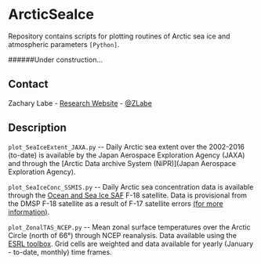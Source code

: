 # ArcticSeaIce
Repository contains scripts for plotting routines of Arctic sea ice and atmospheric parameters ```[Python]```.

######Under construction...

## Contact
Zachary Labe - [Research Website](http://sites.uci.edu/zlabe/) - [@ZLabe](https://twitter.com/ZLabe)

## Description

`plot_SeaIceExtent_JAXA.py` --
Daily Arctic sea extent over the 2002-2016 (to-date) is available by the Japan Aerospace Exploration Agency (JAXA) and through the [Arctic Data archive System (NiPR)](Japan Aerospace Exploration Agency).

`plot_SeaIceConc_SSMIS.py` --
Daily Arctic sea concentration data is available through the [Ocean and Sea Ice SAF](http://osisaf.met.no/p/ice/) F-18 satellite. Data is provisional from the DMSP F-18 satellite as a result of F-17 satellite errors [(for more information)](https://nsidc.org/arcticseaicenews/2016/05/daily-sea-ice-extent-updates-resume-with-provisional-data/).

`plot_ZonalTAS_NCEP.py` --
Mean zonal surface temperatures over the Arctic Circle (north of 66°) through NCEP reanalysis. Data available using the [ESRL toolbox](http://www.esrl.noaa.gov/psd/cgi-bin/data/timeseries/timeseries1.pl). Grid cells are weighted and data available for yearly (January - to-date, monthly) time frames.
